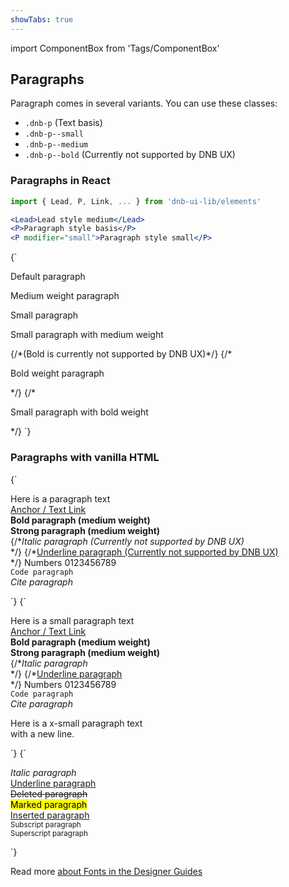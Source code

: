 ```yaml
---
showTabs: true
---
```


import ComponentBox from 'Tags/ComponentBox'

## Paragraphs

Paragraph comes in several variants. You can use these classes:

- `.dnb-p` (Text basis)
- `.dnb-p--small`
- `.dnb-p--medium`
- `.dnb-p--bold` (Currently not supported by DNB UX)

### Paragraphs in React

```jsx
import { Lead, P, Link, ... } from 'dnb-ui-lib/elements'

<Lead>Lead style medium</Lead>
<P>Paragraph style basis</P>
<P modifier="small">Paragraph style small</P>
```

<ComponentBox data-visual-test="paragraph-modifiers" caption="Default paragraph typography using React JSX">
{`
<P>Default paragraph</P>
<P modifier="medium">Medium weight paragraph</P>
<P modifier="small">Small paragraph</P>
<P modifier="small medium">Small paragraph with medium weight</P>
{/*(Bold is currently not supported by DNB UX)*/}
{/*<P modifier="bold">Bold weight paragraph</P>*/}
{/*<P modifier="small bold">Small paragraph with bold weight</P>*/}
`}
</ComponentBox>

### Paragraphs with vanilla HTML

<ComponentBox hideCode data-visual-test="paragraph-default" caption="Default Paragraph styles">
{`
<p className="dnb-p">
  Here is a paragraph text<br />
  <a href="/" className="dnb-anchor">Anchor / Text Link</a><br />
  <b>Bold paragraph (medium weight)</b><br />
  <strong>Strong paragraph (medium weight)</strong><br />
  {/*<i>Italic paragraph (Currently not supported by DNB UX)</i><br />*/}
  {/*<u>Underline paragraph (Currently not supported by DNB UX)</u><br />*/}
  Numbers 0123456789<br />
  <code className="dnb-code">Code paragraph</code><br />
  <cite>Cite paragraph</cite><br />
</p>
`}
</ComponentBox>

<ComponentBox hideCode data-visual-test="paragraph-small" caption="Paragraph with small font-size">
{`
<p className="dnb-p dnb-p--small">
  Here is a small paragraph text<br />
  <a href="/" className="dnb-anchor">Anchor / Text Link</a><br />
  <b>Bold paragraph (medium weight)</b><br />
  <strong>Strong paragraph (medium weight)</strong><br />
  {/*<i>Italic paragraph</i><br />*/}
  {/*<u>Underline paragraph</u><br />*/}
  Numbers 0123456789<br />
  <code className="dnb-code">Code paragraph</code><br />
  <cite>Cite paragraph</cite><br />
</p>
<p className="dnb-p dnb-p--x-small">
  Here is a x-small paragraph text<br />
  with a new line.
</p>
`}
</ComponentBox>

<ComponentBox hideCode data-visual-test="paragraph-additional" caption="Additional Paragraph formatting (not defined yet)">
{`
<p className="dnb-p">
  <i>Italic paragraph</i><br />
  <u>Underline paragraph</u><br />
  <del>Deleted paragraph</del><br />
  <mark>Marked paragraph</mark><br />
  <ins>Inserted paragraph</ins><br />
  <sub>Subscript paragraph</sub><br />
  <sup>Superscript paragraph</sup><br />
</p>
`}
</ComponentBox>

Read more [about Fonts in the Designer Guides](/quickguide-designer/fonts/)
